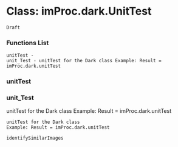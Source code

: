 # Class: imProc.dark.UnitTest



    
    Draft  
      
      
      

### Functions List

    unitTest - 
    unit_Test - unitTest for the Dark class Example: Result = imProc.dark.unitTest

### unitTest




    


### unit_Test

unitTest for the Dark class Example: Result = imProc.dark.unitTest


    
    unitTest for the Dark class  
    Example: Result = imProc.dark.unitTest  
      
    identifySimilarImages  


